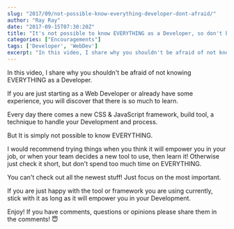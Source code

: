 ```yaml
---
slug: "2017/09/not-possible-know-everything-developer-dont-afraid/"
author: "Ray Ray"
date: "2017-09-15T07:30:20Z"
title: "It's not possible to know EVERYTHING as a Developer, so don't be afraid of that!"
categories: ["Encouragements"]
tags: ['Developer', 'WebDev']
excerpt: "In this video, I share why you shouldn't be afraid of not knowing EVERYTHING as a Developer.If you ..."
---
```


In this video, I share why you shouldn't be afraid of not knowing EVERYTHING as a Developer.

If you are just starting as a Web Developer or already have some experience, you will discover that there is so much to learn.

Every day there comes a new CSS & JavaScript framework, build tool, a technique to handle your Development and process.

But It is simply not possible to know EVERYTHING.

I would recommend trying things when you think it will empower you in your job, or when your team decides a new tool to use, then learn it! Otherwise just check it short, but don't spend too much time on EVERYTHING.

You can't check out all the newest stuff! Just focus on the most important.

If you are just happy with the tool or framework you are using currently, stick with it as long as it will empower you in your Development.

Enjoy! If you have comments, questions or opinions please share them in the comments! 😇

<Youtube url="https://www.youtube.com/watch?v=RLl84asl9Eg" />